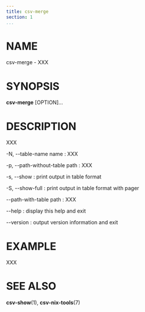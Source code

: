 ```yaml
---
title: csv-merge
section: 1
...
```


# NAME #

csv-merge - XXX

# SYNOPSIS #

**csv-merge** [OPTION]...

# DESCRIPTION #

XXX

-N, --table-name name
:   XXX

-p, --path-without-table path
:   XXX

-s, --show
:   print output in table format

-S, --show-full
:   print output in table format with pager

--path-with-table path
:   XXX

--help
:   display this help and exit

--version
:   output version information and exit

# EXAMPLE #

XXX

# SEE ALSO #

**csv-show**(1), **csv-nix-tools**(7)
